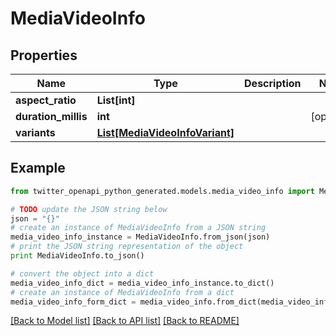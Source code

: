 # MediaVideoInfo


## Properties
Name | Type | Description | Notes
------------ | ------------- | ------------- | -------------
**aspect_ratio** | **List[int]** |  | 
**duration_millis** | **int** |  | [optional] 
**variants** | [**List[MediaVideoInfoVariant]**](MediaVideoInfoVariant.md) |  | 

## Example

```python
from twitter_openapi_python_generated.models.media_video_info import MediaVideoInfo

# TODO update the JSON string below
json = "{}"
# create an instance of MediaVideoInfo from a JSON string
media_video_info_instance = MediaVideoInfo.from_json(json)
# print the JSON string representation of the object
print MediaVideoInfo.to_json()

# convert the object into a dict
media_video_info_dict = media_video_info_instance.to_dict()
# create an instance of MediaVideoInfo from a dict
media_video_info_form_dict = media_video_info.from_dict(media_video_info_dict)
```
[[Back to Model list]](../README.md#documentation-for-models) [[Back to API list]](../README.md#documentation-for-api-endpoints) [[Back to README]](../README.md)


